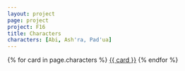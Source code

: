 ```yaml
---
layout: project
page: project
project: F16
title: Characters
characters: [Abi, Ash'ra, Pad'ua]
---
```

<div class="card">
<div class="card-content">
<div class="collection">
{% for card in page.characters %}
<a href="{{ card | relative_url | replace: "'",'' | slugify }}" class="collection-item">{{ card }}</a>
{% endfor %}
</div>
</div>
</div>
